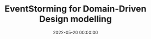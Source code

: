 ---
title: 'EventStorming for Domain-Driven Design modelling'
description: >
 Creating multiple models for the same problem is one of the more important lessons that Domain-Driven Design teaches us. It’s a lot cheaper to quickly iterate over them and throw away less useful prototypes before we even start coding. However the way Agile software teams gain knowledge about what to build is either by the product owner or business analyst serving as a proxy to domain knowledge. Domain knowledge usually ends up as second-hand news in either functional design documents or as user stories in a Scrum tools such as Jira. Second-hand knowledge is a significant risk when building software. Each time information is transferred, the story is changed, and people make assumptions. Because as Alberto Brandolini said: “It is not the domain expert’s knowledge that goes into production; it is the developer’s assumption of that knowledge that goes into production”. Sharing knowledge is way more effective if we actively collaborate to gain new insights about the problem at hand. There are a lot of tools available to achieve it, but they have a steep learning curve, resulting in most disciplines having their own tool to model in. To solve it, we need visual collaborative modelling to learn between multiple disciplines. EventStorming is a technique that can facilitate visual collaborative modelling between the different disciplines. It is easily learned and empowers continuous knowledge sharing without the need to know a tool. In this workshop, you’ll learn the essentials of EventStorming, and how it can help you gain the necessary insights you need to deliver quality software. With our newly acquired domain knowledge, we can start modelling multiple models for the same problem with Domain-Driven Design patterns. This way of visualising gives us the power to quickly iterate over the different models and figure out which will be the best to use. You will end up with the confidence to start your coding journey TDD style!
conference: 'Software Design & Development'
type: 'workshop'
location: 'London'
website: https://sddconf.com/agenda/
miroBoard: https://miro.com/app/board/uXjVOz8cgVk=
date: 2022-05-20 00:00:00
featured_image: '/images/speaking/2022-05-20-eventstorming-for-domain-driven-design-modelling.webp'
---